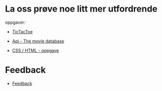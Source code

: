 # La oss prøve noe litt mer utfordrende

oppgaver:

* [TicTacToe](https://jsfiddle.net/Sion17/xs8tcg4L/18/)

* [Api - The movie database](https://jsfiddle.net/msv92/zkdcL61u/18/)

* [CSS / HTML - oppgave](https://jsfiddle.net/alhaBrreg/8pnk40bo/370/)

# Feedback

*   [Feedback](https://docs.google.com/forms/d/e/1FAIpQLSf2nb1euAKhzfKx73D5ZexjqgJLvqqCC0ySxS5fEOEOl55LdA/viewform?usp=sf_link)
